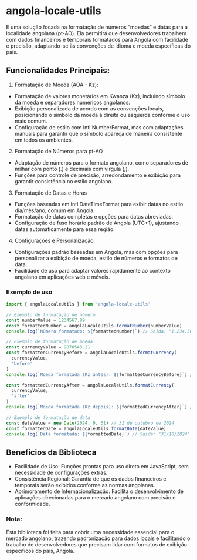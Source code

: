 # angola-locale-utils

<p>
  É uma solução focada na formatação de números “moedas” e datas para a localidade angolana (pt-AO). Ela permitirá que desenvolvedores trabalhem com dados financeiros e temporais formatados para Angola com facilidade e precisão, adaptando-se às convenções de idioma e moeda específicas do país.
</p>

## Funcionalidades Principais:
1. Formatação de Moeda (AOA - Kz):
 - Formatação de valores monetários em Kwanza (Kz), incluindo símbolo da moeda e separadores numéricos angolanos.
 - Exibição personalizada de acordo com as convenções locais, posicionando o símbolo da moeda à direita ou esquerda conforme o uso mais comum.
 - Configuração de estilo com Intl.NumberFormat, mas com adaptações manuais para garantir que o símbolo apareça de maneira consistente em todos os ambientes.
2. Formatação de Números para pt-AO
 - Adaptação de números para o formato angolano, como separadores de milhar com ponto (.) e decimais com vírgula (,).
 - Funções para controle de precisão, arredondamento e exibição para garantir consistência no estilo angolano.
3. Formatação de Datas e Horas
 - Funções baseadas em Intl.DateTimeFormat para exibir datas no estilo dia/mês/ano, comum em Angola.
 - Formatação de datas completas e opções para datas abreviadas.
 - Configuração de fuso horário padrão de Angola (UTC+1), ajustando datas automaticamente para essa região.
4. Configurações e Personalização:
 - Configurações padrão baseadas em Angola, mas com opções para personalizar a exibição de moeda, estilo de números e formatos de data.
 - Facilidade de uso para adaptar valores rapidamente ao contexto angolano em aplicações web e móveis.

### Exemplo de uso
```js
import { angolaLocaleUtils } from 'angola-locale-utils'

// Exemplo de formatação de número
const numberValue = 1234567.89
const formattedNumber = angolaLocaleUtils.formatNumber(numberValue)
console.log(`Número formatado: ${formattedNumber}`) // Saída: "1.234.567,89"

// Exemplo de formatação de moeda
const currencyValue = 9876543.21
const formattedCurrencyBefore = angolaLocaleUtils.formatCurrency(
  currencyValue,
  'before'
)
console.log(`Moeda formatada (Kz antes): ${formattedCurrencyBefore}`) // Saída: "Kz 9.876.543,21"

const formattedCurrencyAfter = angolaLocaleUtils.formatCurrency(
  currencyValue,
  'after'
)
console.log(`Moeda formatada (Kz depois): ${formattedCurrencyAfter}`) // Saída: "9.876.543,21 Kz"

// Exemplo de formatação de data
const dateValue = new Date(2024, 9, 31) // 31 de outubro de 2024
const formattedDate = angolaLocaleUtils.formatDate(dateValue)
console.log(`Data formatada: ${formattedDate}`) // Saída: "31/10/2024"
```

## Benefícios da Biblioteca
- Facilidade de Uso: Funções prontas para uso direto em JavaScript, sem necessidade de configurações extras.
- Consistência Regional: Garantia de que os dados financeiros e temporais serão exibidos conforme as normas angolanas.
- Aprimoramento de Internacionalização: Facilita o desenvolvimento de aplicações direcionadas para o mercado angolano com precisão e conformidade.

### Nota:
Esta biblioteca foi feita para cobrir uma necessidade essencial para o mercado angolano, trazendo padronização para dados locais e facilitando o trabalho de desenvolvedores que precisam lidar com formatos de exibição específicos do país, Angola.
